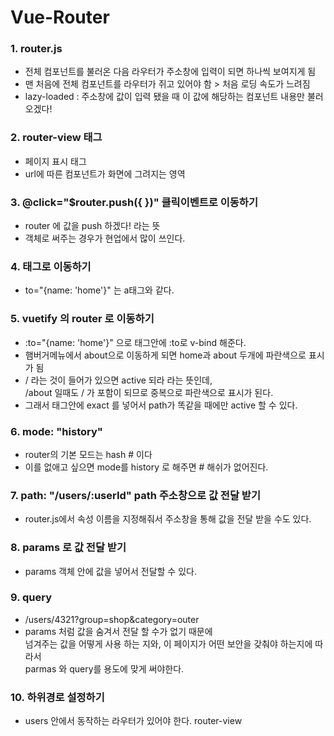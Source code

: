 # Vue-Router

### 1. router.js
* 전체 컴포넌트를 불러온 다음 라우터가 주소창에 입력이 되면 하나씩 보여지게 됨
* 맨 처음에 전체 컴포넌트를 라우터가 쥐고 있어야 함 > 처음 로딩 속도가 느려짐
* lazy-loaded : 주소창에 값이 입력 됐을 때 이 값에 해당하는 컴포넌트 내용만 불러오겠다!


### 2. router-view 태그 
* 페이지 표시 태그
* url에 따른 컴포넌트가 화면에 그려지는 영역


### 3. @click="$router.push({ })" 클릭이벤트로 이동하기
* router 에 값을 push 하겠다! 라는 뜻
* 객체로 써주는 경우가 현업에서 많이 쓰인다.


### 4. <router-link> 태그로 이동하기
* to="{name: 'home'}" 는 <a href="/"></a> a태그와 같다.


### 5. vuetify 의 router 로 이동하기
* :to="{name: 'home'}" 으로 태그안에 :to로 v-bind 해준다.
* 햄버거메뉴에서 about으로 이동하게 되면 home과 about 두개에 파란색으로 표시가 됨
* / 라는 것이 들어가 있으면 active 되라 라는 뜻인데, <br>
  /about 일때도 / 가 포함이 되므로 중복으로 파란색으로 표시가 된다.
* 그래서 태그안에 exact 를 넣어서 path가 똑같을 때에만 active 할 수 있다.


### 6. mode: "history"
* router의 기본 모드는 hash # 이다
* 이를 없애고 싶으면 mode를 history 로 해주면 # 해쉬가 없어진다.


### 7. path: "/users/:userId" path 주소창으로 값 전달 받기
* router.js에서 속성 이름을 지정해줘서 주소창을 통해 값을 전달 받을 수도 있다.


### 8. params 로 값 전달 받기
* params 객체 안에 값을 넣어서 전달할 수 있다.


### 9. query
* /users/4321?group=shop&category=outer
* params 처럼 값을 숨겨서 전달 할 수가 없기 때문에 <br>
  넘겨주는 값을 어떻게 사용 하는 지와, 이 페이지가 어떤 보안을 갖춰야 하는지에 따라서<br>
  parmas 와 query를 용도에 맞게 써야한다.


### 10. 하위경로 설정하기
* users 안에서 동작하는 라우터가 있어야 한다. router-view

